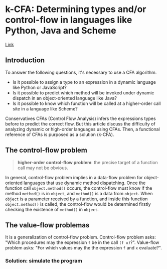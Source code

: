 # k-CFA: Determining types and/or control-flow in languages like Python, Java and Scheme
[Link](http://matt.might.net/articles/implementation-of-kcfa-and-0cfa/)

## Introduction

To answer the following questions, it's necessary to use a CFA algorithm.
- Is it possible to assign a type to an expression in a dynamic language like
Python or JavaScript?
- Is it possible to predict which method will be invoked under dynamic
dispatch in an object-oriented language like Java?
- Is it possible to know which function will be called at a higher-order call
site in a language like Scheme?

Conservatives CFAs (Control Flow Analysis) infers the expressions types
before to predict the correct flow.
But this article discuss the difficulty of analyzing dynamic or high-order
languages using CFAs.
Then, a functional reference of CFAs is purposed as a solution (k-CFA).

## The control-flow problem
> **higher-order control-flow problem**: the precise target of a function
call may not be obvious.

In general, control-flow problem implies in a data-flow problem for
object-oriented languages that use dynamic method dispatching.
Once the function call `object.method()` occurs, the control-flow must know if
the method `method()` is in `object`, and `method()` is a data from `object`.
When `object` is a parameter received by a function, and inside this function
`object.method()` is called, the control-flow would be determined firstly
checking the existence of `method()` in `object`.

## The value-flow problemas

It is a generalization of control-flow problem.
Control-flow problem asks: "Which procedures may the expression `f` be in the
call `(f x)`?".
Value-flow problem asks: "For which values may the the expression `f` and `x`
evaluate?".

### Solution: simulate the program

